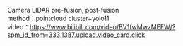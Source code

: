 Camera LIDAR pre-fusion, post-fusion  
method：pointcloud cluster+yolo11  
video：https://www.bilibili.com/video/BV1fwMwzMEFW/?spm_id_from=333.1387.upload.video_card.click
